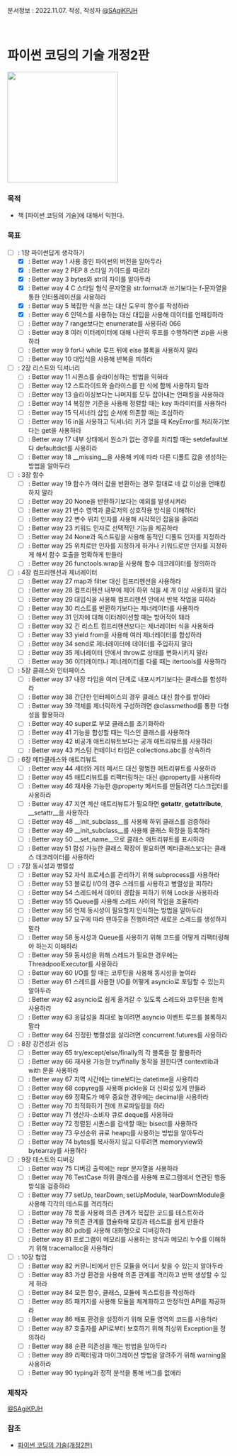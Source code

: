 문서정보 : 2022.11.07. 작성, 작성자 [@SAgiKPJH](https://github.com/SAgiKPJH)

<br>

# 파이썬 코딩의 기술 개정2판

<img src="https://user-images.githubusercontent.com/66783849/200329948-1d7f92c6-7597-4a7e-bc92-ef6611abb666.png" width="250">

### 목적
- 책 [파이썬 코딩의 기술]에 대해서 익힌다.

### 목표
- [ ] : 1장 파이썬답게 생각하기
  - [x] : Better way 1 사용 중인 파이썬의 버전을 알아두라
  - [x] : Better way 2 PEP 8 스타일 가이드를 따르라
  - [x] : Better way 3 bytes와 str의 차이를 알아두라
  - [x] : Better way 4 C 스타일 형식 문자열을 str.format과 쓰기보다는 f-문자열을 통한 인터폴레이션을 사용하라
  - [x] : Better way 5 복잡한 식을 쓰는 대신 도우미 함수를 작성하라
  - [X] : Better way 6 인덱스를 사용하는 대신 대입을 사용해 데이터를 언패킹하라
  - [ ] : Better way 7 range보다는 enumerate를 사용하라 066
  - [ ] : Better way 8 여러 이터레이터에 대해 나란히 루프를 수행하려면 zip을 사용하라
  - [ ] : Better way 9 for나 while 루프 뒤에 else 블록을 사용하지 말라
  - [ ] : Better way 10 대입식을 사용해 반복을 피하라
- [ ] : 2장 리스트와 딕셔너리
  - [ ] : Better way 11 시퀀스를 슬라이싱하는 방법을 익혀라
  - [ ] : Better way 12 스트라이드와 슬라이스를 한 식에 함께 사용하지 말라
  - [ ] : Better way 13 슬라이싱보다는 나머지를 모두 잡아내는 언패킹을 사용하라
  - [ ] : Better way 14 복잡한 기준을 사용해 정렬할 때는 key 파라미터를 사용하라
  - [ ] : Better way 15 딕셔너리 삽입 순서에 의존할 때는 조심하라
  - [ ] : Better way 16 in을 사용하고 딕셔너리 키가 없을 때 KeyError를 처리하기보다는 get을 사용하라
  - [ ] : Better way 17 내부 상태에서 원소가 없는 경우를 처리할 때는 setdefault보다 defaultdict를 사용하라
  - [ ] : Better way 18 __missing__을 사용해 키에 따라 다른 디폴트 값을 생성하는 방법을 알아두라
- [ ] : 3장 함수
  - [ ] : Better way 19 함수가 여러 값을 반환하는 경우 절대로 네 값 이상을 언패킹하지 말라
  - [ ] : Better way 20 None을 반환하기보다는 예외를 발생시켜라
  - [ ] : Better way 21 변수 영역과 클로저의 상호작용 방식을 이해하라
  - [ ] : Better way 22 변수 위치 인자를 사용해 시각적인 잡음을 줄여라
  - [ ] : Better way 23 키워드 인자로 선택적인 기능을 제공하라
  - [ ] : Better way 24 None과 독스트링을 사용해 동적인 디폴트 인자를 지정하라
  - [ ] : Better way 25 위치로만 인자를 지정하게 하거나 키워드로만 인자를 지정하게 해서 함수 호출을 명확하게 만들라
  - [ ] : Better way 26 functools.wrap을 사용해 함수 데코레이터를 정의하라
- [ ] : 4장 컴프리헨션과 제너레이터
  - [ ] : Better way 27 map과 filter 대신 컴프리헨션을 사용하라
  - [ ] : Better way 28 컴프리헨션 내부에 제어 하위 식을 세 개 이상 사용하지 말라
  - [ ] : Better way 29 대입식을 사용해 컴프리헨션 안에서 반복 작업을 피하라
  - [ ] : Better way 30 리스트를 반환하기보다는 제너레이터를 사용하라
  - [ ] : Better way 31 인자에 대해 이터레이션할 때는 방어적이 돼라
  - [ ] : Better way 32 긴 리스트 컴프리헨션보다는 제너레이터 식을 사용하라
  - [ ] : Better way 33 yield from을 사용해 여러 제너레이터를 합성하라
  - [ ] : Better way 34 send로 제너레이터에 데이터를 주입하지 말라
  - [ ] : Better way 35 제너레이터 안에서 throw로 상태를 변화시키지 말라
  - [ ] : Better way 36 이터레이터나 제너레이터를 다룰 때는 itertools를 사용하라
- [ ] : 5장 클래스와 인터페이스
  - [ ] : Better way 37 내장 타입을 여러 단계로 내포시키기보다는 클래스를 합성하라
  - [ ] : Better way 38 간단한 인터페이스의 경우 클래스 대신 함수를 받아라
  - [ ] : Better way 39 객체를 제너릭하게 구성하려면 @classmethod를 통한 다형성을 활용하라
  - [ ] : Better way 40 super로 부모 클래스를 초기화하라
  - [ ] : Better way 41 기능을 합성할 때는 믹스인 클래스를 사용하라
  - [ ] : Better way 42 비공개 애트리뷰트보다는 공개 애트리뷰트를 사용하라
  - [ ] : Better way 43 커스텀 컨테이너 타입은 collections.abc를 상속하라
- [ ] : 6장 메타클래스와 애트리뷰트
  - [ ] : Better way 44 세터와 게터 메서드 대신 평범한 애트리뷰트를 사용하라
  - [ ] : Better way 45 애트리뷰트를 리팩터링하는 대신 @property를 사용하라
  - [ ] : Better way 46 재사용 가능한 @property 메서드를 만들려면 디스크립터를 사용하라
  - [ ] : Better way 47 지연 계산 애트리뷰트가 필요하면 __getattr__, __getattribute__, __setattr__을 사용하라
  - [ ] : Better way 48 __init_subclass__를 사용해 하위 클래스를 검증하라
  - [ ] : Better way 49 __init_subclass__를 사용해 클래스 확장을 등록하라
  - [ ] : Better way 50 __set_name__으로 클래스 애트리뷰트를 표시하라
  - [ ] : Better way 51 합성 가능한 클래스 확장이 필요하면 메타클래스보다는 클래스 데코레이터를 사용하라
- [ ] : 7장 동시성과 병렬성
  - [ ] : Better way 52 자식 프로세스를 관리하기 위해 subprocess를 사용하라
  - [ ] : Better way 53 블로킹 I/O의 경우 스레드를 사용하고 병렬성을 피하라
  - [ ] : Better way 54 스레드에서 데이터 경합을 피하기 위해 Lock을 사용하라
  - [ ] : Better way 55 Queue를 사용해 스레드 사이의 작업을 조율하라
  - [ ] : Better way 56 언제 동시성이 필요할지 인식하는 방법을 알아두라
  - [ ] : Better way 57 요구에 따라 팬아웃을 진행하려면 새로운 스레드를 생성하지 말라
  - [ ] : Better way 58 동시성과 Queue를 사용하기 위해 코드를 어떻게 리팩터링해야 하는지 이해하라
  - [ ] : Better way 59 동시성을 위해 스레드가 필요한 경우에는 ThreadpoolExecutor를 사용하라
  - [ ] : Better way 60 I/O를 할 때는 코루틴을 사용해 동시성을 높여라
  - [ ] : Better way 61 스레드를 사용한 I/O를 어떻게 asyncio로 포팅할 수 있는지 알아두라
  - [ ] : Better way 62 asyncio로 쉽게 옮겨갈 수 있도록 스레드와 코루틴을 함께 사용하라
  - [ ] : Better way 63 응답성을 최대로 높이려면 asyncio 이벤트 루프를 블록하지 말라
  - [ ] : Better way 64 진정한 병렬성을 살리려면 concurrent.futures를 사용하라
- [ ] : 8장 강건성과 성능
  - [ ] : Better way 65 try/except/else/finally의 각 블록을 잘 활용하라
  - [ ] : Better way 66 재사용 가능한 try/finally 동작을 원한다면 contextlib과 with 문을 사용하라
  - [ ] : Better way 67 지역 시간에는 time보다는 datetime을 사용하라
  - [ ] : Better way 68 copyreg를 사용해 pickle을 더 신뢰성 있게 만들라
  - [ ] : Better way 69 정확도가 매우 중요한 경우에는 decimal을 사용하라
  - [ ] : Better way 70 최적화하기 전에 프로파일링을 하라
  - [ ] : Better way 71 생산자-소비자 큐로 deque를 사용하라
  - [ ] : Better way 72 정렬된 시퀀스를 검색할 때는 bisect를 사용하라
  - [ ] : Better way 73 우선순위 큐로 heapq를 사용하는 방법을 알아두라
  - [ ] : Better way 74 bytes를 복사하지 않고 다루려면 memoryview와 bytearray를 사용하라
- [ ] : 9장 테스트와 디버깅
  - [ ] : Better way 75 디버깅 출력에는 repr 문자열을 사용하라
  - [ ] : Better way 76 TestCase 하위 클래스를 사용해 프로그램에서 연관된 행동 방식을 검증하라
  - [ ] : Better way 77 setUp, tearDown, setUpModule, tearDownModule을 사용해 각각의 테스트를 격리하라
  - [ ] : Better way 78 목을 사용해 의존 관계가 복잡한 코드를 테스트하라
  - [ ] : Better way 79 의존 관계를 캡슐화해 모킹과 테스트를 쉽게 만들라
  - [ ] : Better way 80 pdb를 사용해 대화형으로 디버깅하라
  - [ ] : Better way 81 프로그램이 메모리를 사용하는 방식과 메모리 누수를 이해하기 위해 tracemalloc을 사용하라
- [ ] : 10장 협업
  - [ ] : Better way 82 커뮤니티에서 만든 모듈을 어디서 찾을 수 있는지 알아두라
  - [ ] : Better way 83 가상 환경을 사용해 의존 관계를 격리하고 반복 생성할 수 있게 하라
  - [ ] : Better way 84 모든 함수, 클래스, 모듈에 독스트링을 작성하라
  - [ ] : Better way 85 패키지를 사용해 모듈을 체계화하고 안정적인 API를 제공하라
  - [ ] : Better way 86 배포 환경을 설정하기 위해 모듈 영역의 코드를 사용하라
  - [ ] : Better way 87 호출자를 API로부터 보호하기 위해 최상위 Exception을 정의하라
  - [ ] : Better way 88 순환 의존성을 깨는 방법을 알아두라
  - [ ] : Better way 89 리팩터링과 마이그레이션 방법을 알려주기 위해 warning을 사용하라
  - [ ] : Better way 90 typing과 정적 분석을 통해 버그를 없애라

### 제작자
[@SAgiKPJH](https://github.com/SAgiKPJH)

### 참조

- [파이썬 코딩의 기술(개정2판)](http://www.yes24.com/Product/Goods/94197582)
